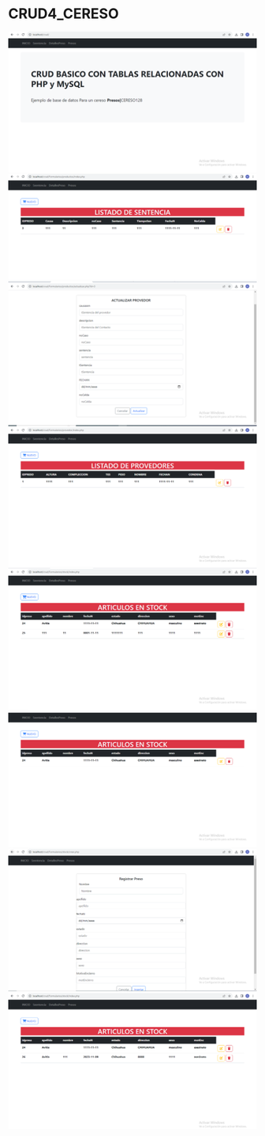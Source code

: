 # CRUD4_CERESO

![](https://github.com/AvitiaD128/CRUD4_CERESO/blob/main/1.PNG)
![](https://github.com/AvitiaD128/CRUD4_CERESO/blob/main/2.PNG)
![](https://github.com/AvitiaD128/CRUD4_CERESO/blob/main/3.PNG)
![](https://github.com/AvitiaD128/CRUD4_CERESO/blob/main/4.PNG)
![](https://github.com/AvitiaD128/CRUD4_CERESO/blob/main/5.PNG)
![](https://github.com/AvitiaD128/CRUD4_CERESO/blob/main/6.PNG)
![](https://github.com/AvitiaD128/CRUD4_CERESO/blob/main/7.PNG)
![](https://github.com/AvitiaD128/CRUD4_CERESO/blob/main/8.PNG)
